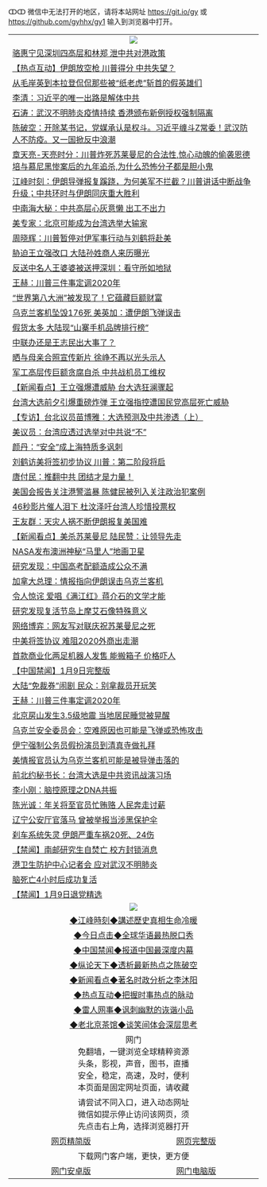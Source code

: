 ↀↀ 微信中无法打开的地区，请将本站网址 https://git.io/gy 或 https://github.com/gyhhx/gy1 输入到浏览器中打开。 

 <table>

  <tr>
    <td colspan="2" align=center><img src="https://cdn.jsdelivr.net/gh/gyoupiodf/im1/20190822-2.jpg"></td>
 </tr>
<tr><td colspan="2" align="left"><a href="https://xball.casa/oo.aspx?name=c1116066&key=eqxowaguscvmxdgc&from=gy">骆惠宁见深圳四高层和林郑 泄中共对港政策</a></td></tr>
<tr><td colspan="2" align="left"><a href="https://xball.casa/oo.aspx?name=c1116080&key=eqxowaguscvmxdgc&from=gy">【热点互动】伊朗放空枪 川普得分 中共失望？</a></td></tr>
<tr><td colspan="2" align="left"><a href="https://xball.casa/oo.aspx?name=c1116071&key=eqxowaguscvmxdgc&from=gy">从毛岸英到本拉登侃侃那些被“纸老虎”斩首的假英雄们</a></td></tr>
<tr><td colspan="2" align="left"><a href="https://xball.casa/oo.aspx?name=c1116118&key=eqxowaguscvmxdgc&from=gy">李清：习近平的唯一出路是解体中共</a></td></tr>
<tr><td colspan="2" align="left"><a href="https://xball.casa/oo.aspx?name=c816850&key=eqxowaguscvmxdgc&from=gy">石涛：武汉不明肺炎疫情持续 香港颁布新例授权强制隔离</a></td></tr>
<tr><td colspan="2" align="left"><a href="https://xball.casa/oo.aspx?name=c816932&key=eqxowaguscvmxdgc&from=gy">陈破空：开除某书记，党媒承认是权斗。习近平缠斗Z常委！武汉防人不防疫。又一国掀反中浪潮</a></td></tr>
<tr><td colspan="2" align="left"><a href="https://xball.casa/oo.aspx?name=c1025998&key=eqxowaguscvmxdgc&from=gy">章天亮-天亮时分：川普炸死苏莱曼尼的合法性,惊心动魄的偷袭恩德培与慕尼黑惨案后的九年追杀,为什么恐怖分子都是胆小鬼</a></td></tr>
<tr><td colspan="2" align="left"><a href="https://xball.casa/oo.aspx?name=c922850&key=eqxowaguscvmxdgc&from=gy">江峰时刻：伊朗导弹报复蹊跷，为何美军不拦截？川普讲话中断战争升级；中共环时与伊朗同庆重大胜利</a></td></tr>

<tr><td colspan="2" align="left"><a href="https://xball.casa/oo.aspx?name=c1116115&key=eqxowaguscvmxdgc&from=gy">中南海大秘：中共高层心灰意懒 出工不出力</a></td></tr>
<tr><td colspan="2" align="left"><a href="https://xball.casa/oo.aspx?name=c1116045&key=eqxowaguscvmxdgc&from=gy">美专家：北京可能成为台湾选举大输家</a></td></tr>
<tr><td colspan="2" align="left"><a href="https://xball.casa/oo.aspx?name=c1116083&key=eqxowaguscvmxdgc&from=gy">周晓辉：川普暂停对伊军事行动与刘鹤将赴美</a></td></tr>
<tr><td colspan="2" align="left"><a href="https://xball.casa/oo.aspx?name=c1116119&key=eqxowaguscvmxdgc&from=gy">胁迫王立强改口 大陆孙姓商人来历曝光</a></td></tr>
<tr><td colspan="2" align="left"><a href="https://xball.casa/oo.aspx?name=c1116074&key=eqxowaguscvmxdgc&from=gy">反送中名人王婆婆被送押深圳：看守所如地狱</a></td></tr>
<tr><td colspan="2" align="left"><a href="https://xball.casa/oo.aspx?name=c1116057&key=eqxowaguscvmxdgc&from=gy">王赫：川普三件事定调2020年</a></td></tr>
<tr><td colspan="2" align="left"><a href="https://xball.casa/oo.aspx?name=c1116101&key=eqxowaguscvmxdgc&from=gy">“世界第八大洲”被发现了！它蕴藏巨额财富</a></td></tr>
<tr><td colspan="2" align="left"><a href="https://xball.casa/oo.aspx?name=c1116132&key=eqxowaguscvmxdgc&from=gy">乌克兰客机坠毁176死 美英加：遭伊朗飞弹误击</a></td></tr>
<tr><td colspan="2" align="left"><a href="https://xball.casa/oo.aspx?name=c1116117&key=eqxowaguscvmxdgc&from=gy">假货太多 大陆现“山寨手机品牌排行榜”</a></td></tr>
<tr><td colspan="2" align="left"><a href="https://xball.casa/oo.aspx?name=c1116137&key=eqxowaguscvmxdgc&from=gy">中联办还是王志民出大事了？</a></td></tr>
<tr><td colspan="2" align="left"><a href="https://xball.casa/oo.aspx?name=c1116110&key=eqxowaguscvmxdgc&from=gy">晒与母亲合照宣传新片 徐峥不再以光头示人</a></td></tr>
<tr><td colspan="2" align="left"><a href="https://xball.casa/oo.aspx?name=c1116055&key=eqxowaguscvmxdgc&from=gy">军工高层传巨额贪腐自杀 中共战机员工维权</a></td></tr>
<tr><td colspan="2" align="left"><a href="https://xball.casa/oo.aspx?name=c1116073&key=eqxowaguscvmxdgc&from=gy">【新闻看点】王立强爆遭威胁 台大选狂澜骤起</a></td></tr>
<tr><td colspan="2" align="left"><a href="https://xball.casa/oo.aspx?name=c1116130&key=eqxowaguscvmxdgc&from=gy">台湾大选前夕引爆重磅炸弹 王立强指控遭国民党高层死亡威胁</a></td></tr>
<tr><td colspan="2" align="left"><a href="https://xball.casa/oo.aspx?name=c1116081&key=eqxowaguscvmxdgc&from=gy">【专访】台北议员苗博雅：大选预测及中共渗透（上）</a></td></tr>
<tr><td colspan="2" align="left"><a href="https://xball.casa/oo.aspx?name=c1116082&key=eqxowaguscvmxdgc&from=gy">美议员：台湾应透过选举对中共说“不”</a></td></tr>
<tr><td colspan="2" align="left"><a href="https://xball.casa/oo.aspx?name=c1116067&key=eqxowaguscvmxdgc&from=gy">颜丹：“安全”成上海特质多讽刺</a></td></tr>
<tr><td colspan="2" align="left"><a href="https://xball.casa/oo.aspx?name=c1116079&key=eqxowaguscvmxdgc&from=gy">刘鹤访美将签初步协议 川普：第二阶段将启</a></td></tr>
<tr><td colspan="2" align="left"><a href="https://xball.casa/oo.aspx?name=c1116088&key=eqxowaguscvmxdgc&from=gy">唐付民：推翻中共 团结才是力量！</a></td></tr>
<tr><td colspan="2" align="left"><a href="https://xball.casa/oo.aspx?name=c1116106&key=eqxowaguscvmxdgc&from=gy">美国会报告关注港警滥暴 陈健民被列入关注政治犯案例</a></td></tr>
<tr><td colspan="2" align="left"><a href="https://xball.casa/oo.aspx?name=c1116109&key=eqxowaguscvmxdgc&from=gy">46秒影片催人泪下 杜汶泽吁台湾人珍惜投票权</a></td></tr>
<tr><td colspan="2" align="left"><a href="https://xball.casa/oo.aspx?name=c1116111&key=eqxowaguscvmxdgc&from=gy">王友群：天灾人祸不断伊朗报复美国难</a></td></tr>
<tr><td colspan="2" align="left"><a href="https://xball.casa/oo.aspx?name=c1116072&key=eqxowaguscvmxdgc&from=gy">【新闻看点】美杀苏莱曼尼 陆民赞：让领导先走</a></td></tr>
<tr><td colspan="2" align="left"><a href="https://xball.casa/oo.aspx?name=c1116104&key=eqxowaguscvmxdgc&from=gy">NASA发布澳洲神秘“马里人”地画卫星</a></td></tr>
<tr><td colspan="2" align="left"><a href="https://xball.casa/oo.aspx?name=c1116062&key=eqxowaguscvmxdgc&from=gy">研究发现：中国高考配额造成公众不满</a></td></tr>
<tr><td colspan="2" align="left"><a href="https://xball.casa/oo.aspx?name=c1116114&key=eqxowaguscvmxdgc&from=gy">加拿大总理：情报指向伊朗误击乌克兰客机</a></td></tr>
<tr><td colspan="2" align="left"><a href="https://xball.casa/oo.aspx?name=c1116131&key=eqxowaguscvmxdgc&from=gy">令人惊诧 爱唱《满江红》蒋介石的文学才能</a></td></tr>
<tr><td colspan="2" align="left"><a href="https://xball.casa/oo.aspx?name=c1116102&key=eqxowaguscvmxdgc&from=gy">研究发现复活节岛上摩艾石像特殊意义</a></td></tr>
<tr><td colspan="2" align="left"><a href="https://xball.casa/oo.aspx?name=c1116075&key=eqxowaguscvmxdgc&from=gy">网络博弈：网友写对联庆祝苏莱曼尼之死</a></td></tr>
<tr><td colspan="2" align="left"><a href="https://xball.casa/oo.aspx?name=c1116065&key=eqxowaguscvmxdgc&from=gy">中美将签协议 难阻2020外商出走潮</a></td></tr>
<tr><td colspan="2" align="left"><a href="https://xball.casa/oo.aspx?name=c1116105&key=eqxowaguscvmxdgc&from=gy">首款商业化两足机器人发售 能搬箱子 价格吓人</a></td></tr>
<tr><td colspan="2" align="left"><a href="https://xball.casa/oo.aspx?name=c1116134&key=eqxowaguscvmxdgc&from=gy">【中国禁闻】1月9日完整版</a></td></tr>
<tr><td colspan="2" align="left"><a href="https://xball.casa/oo.aspx?name=c1116108&key=eqxowaguscvmxdgc&from=gy">大陆“免裁券”闹剧 民众：别拿裁员开玩笑</a></td></tr>
<tr><td colspan="2" align="left"><a href="https://xball.casa/oo.aspx?name=c1116056&key=eqxowaguscvmxdgc&from=gy">王赫：川普三件事定调2020年</a></td></tr>
<tr><td colspan="2" align="left"><a href="https://xball.casa/oo.aspx?name=c1116051&key=eqxowaguscvmxdgc&from=gy">北京房山发生3.5级地震 当地居民睡觉被晃醒</a></td></tr>
<tr><td colspan="2" align="left"><a href="https://xball.casa/oo.aspx?name=c1116063&key=eqxowaguscvmxdgc&from=gy">乌克兰安全委员会：空难原因也可能是飞弹或恐怖攻击</a></td></tr>
<tr><td colspan="2" align="left"><a href="https://xball.casa/oo.aspx?name=c1116061&key=eqxowaguscvmxdgc&from=gy">伊宁强制公务员假扮演员到清真寺做礼拜</a></td></tr>
<tr><td colspan="2" align="left"><a href="https://xball.casa/oo.aspx?name=c1116070&key=eqxowaguscvmxdgc&from=gy">美情报官员认为乌克兰客机可能是被导弹击落的</a></td></tr>
<tr><td colspan="2" align="left"><a href="https://xball.casa/oo.aspx?name=c1116044&key=eqxowaguscvmxdgc&from=gy">前北约秘书长：台湾大选是中共资讯战演习场</a></td></tr>
<tr><td colspan="2" align="left"><a href="https://xball.casa/oo.aspx?name=c1116133&key=eqxowaguscvmxdgc&from=gy">李小刚：脑控原理之DNA共振</a></td></tr>
<tr><td colspan="2" align="left"><a href="https://xball.casa/oo.aspx?name=c1116090&key=eqxowaguscvmxdgc&from=gy">陈光诚：年关将至官员忙贿赂 人民奔走讨薪</a></td></tr>
<tr><td colspan="2" align="left"><a href="https://xball.casa/oo.aspx?name=c1116116&key=eqxowaguscvmxdgc&from=gy">辽宁公安厅官落马 曾被举报当涉黑保护伞</a></td></tr>
<tr><td colspan="2" align="left"><a href="https://xball.casa/oo.aspx?name=c1116069&key=eqxowaguscvmxdgc&from=gy">刹车系统失灵 伊朗严重车祸20死、24伤</a></td></tr>
<tr><td colspan="2" align="left"><a href="https://xball.casa/oo.aspx?name=c1116135&key=eqxowaguscvmxdgc&from=gy">【禁闻】南邮研究生自焚亡 校方封锁消息</a></td></tr>
<tr><td colspan="2" align="left"><a href="https://xball.casa/oo.aspx?name=c1116046&key=eqxowaguscvmxdgc&from=gy">港卫生防护中心记者会 应对武汉不明肺炎</a></td></tr>
<tr><td colspan="2" align="left"><a href="https://xball.casa/oo.aspx?name=c1116100&key=eqxowaguscvmxdgc&from=gy">脑死亡4小时后成功复活</a></td></tr>
<tr><td colspan="2" align="left"><a href="https://xball.casa/oo.aspx?name=c1116120&key=eqxowaguscvmxdgc&from=gy">【禁闻】1月9日退党精选</a></td></tr>

 <tr>
   <td colspan="2" align=center><img src="https://cdn.jsdelivr.net/gh/gyoupiodf/im1/jf-1.jpg"></td>
  </tr>
   <tr>
   <td colspan="2" align=center> 
<a href="https://xball.casa/oo.aspx?name=c922850&key=eqxowaguscvmxdgc&from=gy&tag=9877">◆江峰時刻◆講述歷史真相生命冷暖</a><br/>
    </td>
  </tr>
   <tr>
   <td colspan="2" align=center> 
<a href="https://xball.casa/oo.aspx?name=c816850&key=eqxowaguscvmxdgc&from=gy&tag=9877">◆今日点击◆全球华语最热脱口秀</a><br/>
    </td>
  </tr>
  <tr>
  <td colspan="2" align=center>
<a href="https://xball.casa/oo.aspx?name=c816860&key=eqxowaguscvmxdgc&from=gy&tag=99733110">◆中国禁闻◆报道中国最深度内幕</a><br/>
   </tr>
  <tr>
     <td colspan="2" align=center>
<a href="https://xball.casa/oo.aspx?name=c816855&key=eqxowaguscvmxdgc&from=gy&tag=997110">◆纵论天下◆透析最新热点之陈破空</a><br/>
   </tr>
   <tr>
      <td colspan="2" align=center>
<a href="https://xball.casa/oo.aspx?name=c838308&key=eqxowaguscvmxdgc&from=gy&tag=9973110">◆新闻看点◆著名时政分析之李沐阳</a><br/>
   </tr>
   <tr>
     <td colspan="2" align=center>
<a href="https://xball.casa/oo.aspx?name=c816852&key=eqxowaguscvmxdgc&from=gy&tag=9733110">◆热点互动◆把握时事热点的脉动</a><br/>
   </tr>
   <tr>
      <td colspan="2" align=center>
<a href="https://xball.casa/oo.aspx?name=c816694&key=eqxowaguscvmxdgc&from=gy&tag=93310">◆雷人网事◆讽刺幽默的诙谐小品</a><br/>
   </tr>
   <tr>
    <td colspan="2" align=center>
<a href="https://xball.casa/oo.aspx?name=c816650&key=eqxowaguscvmxdgc&from=gy&tag=9973110">◆老北京茶馆◆谈笑间体会深层思考</a><br/>
   </tr>
<tr>
    <td colspan="2" align="center">网门<br/>免翻墙，一键浏览全球精粹资源<br/>头条，影视，声音，图书，直播<br/>安全，稳定，高速，及时，便利<br/>本页面是固定网址页面，请收藏</td>
  <tr>
  <tr>
    <td colspan="2" align="center">请尝试不同入口，进入动态网址<br/>微信如提示停止访问该网页，须<br/>先点击右上角，选择浏览器打开</td>
  <tr>  
  <tr>
    <td align="center"><a href="https://gitcdn.xyz/repo/otiny/up/master/show002.htm">网页精简版</a></td>
    <td align="center"><a href="https://gitcdn.xyz/repo/otiny/up/master/show001.htm">网页完整版</a></td>
  </tr>
  <tr>
    <td colspan="2" align="center">下载网门客户端，更快，更方便</td>
  <tr>
  <tr>
    <td align="center"><a href="https://raw.githubusercontent.com/opipe/up/master/oGatea.apk">网门安卓版</a></td>
    <td align="center"><a href="https://raw.githubusercontent.com/opipe/up/master/oGate.zip">网门电脑版</a></td>
  </tr>

</table>

